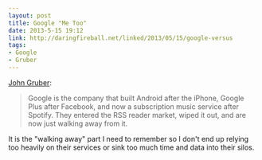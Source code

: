 ```yaml
---
layout: post
title: Google "Me Too"
date: 2013-5-15 19:12
link: http://daringfireball.net/linked/2013/05/15/google-versus
tags:
- Google
- Gruber
---
```


[John Gruber][daringfireball]:

> Google is the company that built Android after the iPhone, Google Plus after Facebook, and now a subscription music service after Spotify. They entered the RSS reader market, wiped it out, and are now just walking away from it.

It is the "walking away" part I need to remember so I don't end up relying too heavily on their services or sink too much time and data into their silos. 

[daringfireball]: http://daringfireball.net/linked/2013/05/15/google-versus